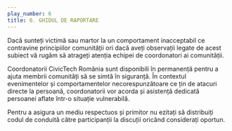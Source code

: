 ```yaml
---
play_number: 6
title: 6. GHIDUL DE RAPORTARE
---
```

Dacă sunteți victimă sau martor la un comportament inacceptabil ce contravine principiilor comunității ori dacă aveți observații legate de acest subiect vă rugăm să atrageți atenția echipei de coordonatori ai comunității. 

Coordonatorii CivicTech România sunt disponibili în permanență pentru a ajuta membrii comunități să se simtă în siguranță. În contextul evenimentelor și comportamentelor necorespunzătoare ce țin de atacuri directe la persoană, coordonatorii vor acorda și asistență dedicată persoanei aflate într-o situație vulnerabilă.

Pentru a asigura un mediu respectuos și primitor nu ezitați să distribuiți codul de conduită către participanții la discuții oricând considerați oportun. 

